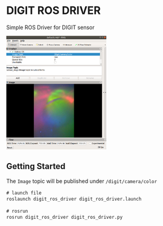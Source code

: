 # DIGIT ROS DRIVER

Simple ROS Driver for DIGIT sensor

<img src="./assets/example.png" height="300">


## Getting Started

The `Image` topic will be published under `/digit/camera/color`
```
# launch file
roslaunch digit_ros_driver digit_ros_driver.launch

# rosrun
rosrun digit_ros_driver digit_ros_driver.py
```
